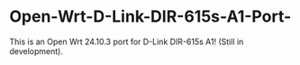 # Open-Wrt-D-Link-DIR-615s-A1-Port-
This is an Open Wrt 24.10.3 port for D-Link DIR-615s A1! (Still in development).
